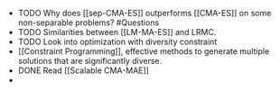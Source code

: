- TODO Why does [[sep-CMA-ES]] outperforms [[CMA-ES]] on some non-separable problems? #Questions
- TODO Similarities between [[LM-MA-ES]] and LRMC.
- TODO Look into optimization with diversity constraint
- [[Constraint Programming]], effective methods to generate multiple solutions that are significantly diverse.
- DONE Read [[Scalable CMA-MAE]]
-